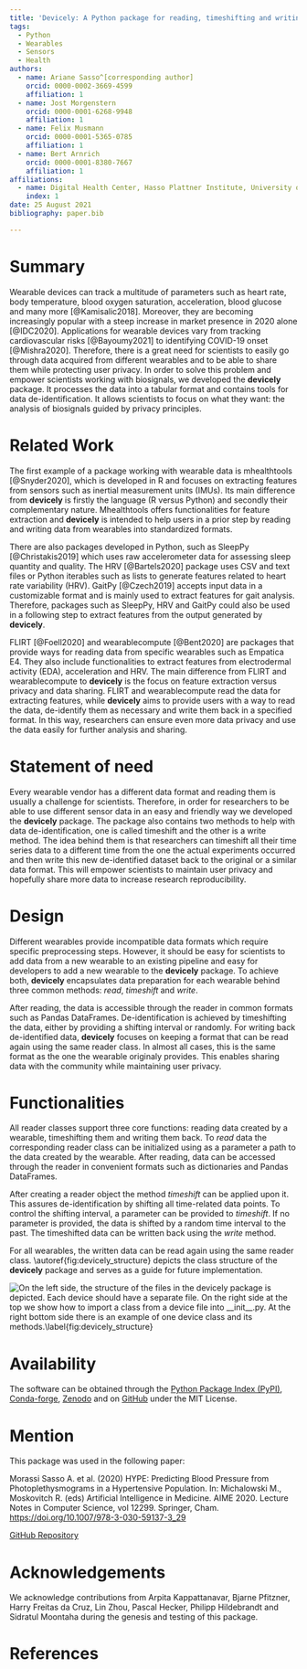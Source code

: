 ```yaml
---
title: 'Devicely: A Python package for reading, timeshifting and writing sensor data'
tags:
  - Python
  - Wearables
  - Sensors
  - Health
authors:
  - name: Ariane Sasso^[corresponding author]
    orcid: 0000-0002-3669-4599
    affiliation: 1
  - name: Jost Morgenstern
    orcid: 0000-0001-6268-9948
    affiliation: 1
  - name: Felix Musmann
    orcid: 0000-0001-5365-0785
    affiliation: 1
  - name: Bert Arnrich
    orcid: 0000-0001-8380-7667
    affiliation: 1
affiliations:
  - name: Digital Health Center, Hasso Plattner Institute, University of Potsdam
    index: 1
date: 25 August 2021
bibliography: paper.bib

---
```


# Summary

Wearable devices can track a multitude of parameters such as heart rate, body
temperature, blood oxygen saturation, acceleration, blood glucose and many more
[@Kamisalic2018]. Moreover, they are becoming increasingly popular with a
steep increase in market presence in 2020 alone [@IDC2020]. Applications
for wearable
devices vary from tracking cardiovascular risks [@Bayoumy2021] to identifying
COVID-19 onset [@Mishra2020]. Therefore, there is a great need for scientists to
easily go through data acquired from different wearables and to be able to share
them while protecting user privacy.
In order to solve this problem and empower scientists working with biosignals,
we developed the **devicely** package. It processes the data into a tabular
format and contains tools for data de-identification. It allows scientists to focus
on what they want: the analysis of biosignals guided by privacy principles.

# Related Work

The first example of a package working with wearable data is mhealthtools [@Snyder2020], which is developed in R and focuses on
extracting features from sensors such as inertial measurement units (IMUs). Its main difference from **devicely**
is firstly the language (R versus Python) and secondly their complementary
nature. Mhealthtools offers functionalities for feature extraction and
**devicely** is
intended to help users in a prior step by reading and writing data from
wearables into standardized formats.

There are also packages developed in Python, such as SleepPy [@Christakis2019] which uses raw
accelerometer data for assessing sleep quantity and quality. The HRV [@Bartels2020] package uses CSV and text files or Python iterables such as lists to generate
features related to heart rate variability (HRV). GaitPy [@Czech2019] accepts input data in a
customizable format and is mainly used to extract features for gait analysis.
Therefore, packages such as SleepPy, HRV and GaitPy could also be used in a following step to extract features from the output generated by **devicely**.

FLIRT [@Foell2020] and wearablecompute [@Bent2020] are packages that provide ways for
reading data from specific wearables such as Empatica E4. They also
include functionalities to extract features from electrodermal activity (EDA),
acceleration and HRV. The main difference from FLIRT and wearablecompute to **devicely** is the
focus on feature extraction versus privacy and data sharing.
FLIRT and wearablecompute read the data for extracting features, while **devicely** aims to provide users with
a way to read the data, de-identify them as necessary and write them back in a specified format. In
this way, researchers can ensure even more data privacy and use the data easily
for further analysis and sharing.

# Statement of need

Every wearable vendor has a different data format and reading them is
usually a challenge for scientists. Therefore, in order for researchers to be able to use different sensor data in an easy and
friendly way we developed the **devicely** package. The package also contains two methods to help with data de-identification, one
is called timeshift and the other is a write method. The idea behind them is
that researchers can timeshift all their time series data to a different time from the one the
actual experiments occurred and then write this new de-identified dataset back to
the original or a similar data format. This will empower scientists to maintain user privacy
and hopefully share more data to increase research reproducibility.

# Design

Different wearables provide incompatible data formats which require specific preprocessing steps.
However, it should be easy for scientists to add data from a new wearable to an
existing pipeline and easy for developers to add a new wearable to the
**devicely** package. To achieve both, **devicely** encapsulates data preparation for
each wearable behind three common methods: _read_, _timeshift_ and _write_.

After reading, the data is accessible through the reader in common formats such as Pandas DataFrames.
De-identification is achieved by timeshifting the data, either by providing a shifting interval or randomly.
For writing back de-identified data, **devicely** focuses on keeping a format that can be read again using the same reader class.
In almost all cases, this is the same format as the one the wearable originaly provides.
This enables sharing data with the community while maintaining user privacy.

# Functionalities

All reader classes support three core functions: reading data created by a wearable, timeshifting them and writing them back.
To _read_ data the corresponding reader class can be initialized using as a
parameter a path to the data created by the wearable. After reading, data can
be accessed through the reader in convenient formats such as dictionaries
and Pandas DataFrames.

After creating a reader object the method _timeshift_ can be applied upon it. This assures de-identification by shifting all time-related data points.
To control the shifting interval, a parameter can be provided to _timeshift_.
If no parameter is provided, the data is shifted by a random time interval to the past.
The timeshifted data can be written back using the _write_ method.

For all wearables, the written data can be read again using the same reader
class. \autoref{fig:devicely_structure} depicts the class structure of the **devicely**
package and serves as a guide for future implementation.

![On the left side, the structure of the files in the **devicely** package is
depicted. Each device should have a separate file. On the right side at the top
we show how to import a class from a device file into \_\_init\_\_.py. At the right bottom side there is
an example of one device class and its methods.\label{fig:devicely_structure}](devicely_structure.png)

# Availability

The software can be obtained through the [Python Package Index
(PyPI)](https://pypi.org/project/devicely),
[Conda-forge](https://github.com/conda-forge/devicely-feedstock), [Zenodo](https://zenodo.org/record/5243494) and on
[GitHub](https://github.com/hpi-dhc/devicely) under the MIT License.

# Mention

This package was used in the following paper:

Morassi Sasso A. et al. (2020) HYPE: Predicting Blood Pressure from
Photoplethysmograms in a Hypertensive Population. In: Michalowski M., Moskovitch
R. (eds) Artificial Intelligence in Medicine. AIME 2020. Lecture Notes in
Computer Science, vol 12299. Springer, Cham.
https://doi.org/10.1007/978-3-030-59137-3_29

[GitHub Repository](https://github.com/arianesasso/aime-2020)

# Acknowledgements

We acknowledge contributions from Arpita Kappattanavar, Bjarne Pfitzner, Harry Freitas da Cruz, Lin
Zhou, Pascal Hecker, Philipp Hildebrandt and Sidratul Moontaha during the genesis and testing of this package.

# References
